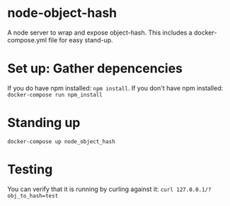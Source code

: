 # node-object-hash
A node server to wrap and expose object-hash. This includes a docker-compose.yml file for easy stand-up.

# Set up: Gather depencencies
If you do have npm installed: `npm install`.
If you don't have npm installed: `docker-compose run npm_install`

# Standing up
`docker-compose up node_object_hash`

# Testing
You can verify that it is running by curling against it: `curl 127.0.0.1/?obj_to_hash=test`

